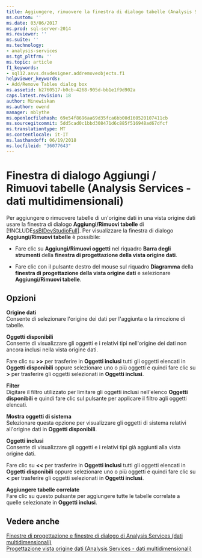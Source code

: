 ```yaml
---
title: Aggiungere, rimuovere la finestra di dialogo tabelle (Analysis Services - dati multidimensionali) | Documenti Microsoft
ms.custom: ''
ms.date: 03/06/2017
ms.prod: sql-server-2014
ms.reviewer: ''
ms.suite: ''
ms.technology:
- analysis-services
ms.tgt_pltfrm: ''
ms.topic: article
f1_keywords:
- sql12.asvs.dsvdesigner.addremoveobjects.f1
helpviewer_keywords:
- Add/Remove Tables dialog box
ms.assetid: b2760517-b0cb-4268-905d-bb1e1f9d902a
caps.latest.revision: 18
author: Minewiskan
ms.author: owend
manager: mblythe
ms.openlocfilehash: 69e54f8696aa69d35fca6bb00d160520107411cb
ms.sourcegitcommit: 5dd5cad0c1bbd308471d6c885f516948ad67dfcf
ms.translationtype: MT
ms.contentlocale: it-IT
ms.lasthandoff: 06/19/2018
ms.locfileid: "36077643"
---
```

# <a name="add-remove-tables-dialog-box-analysis-services---multidimensional-data"></a>Finestra di dialogo Aggiungi / Rimuovi tabelle (Analysis Services - dati multidimensionali)
  Per aggiungere o rimuovere tabelle di un'origine dati in una vista origine dati usare la finestra di dialogo **Aggiungi/Rimuovi tabelle** di [!INCLUDE[ssBIDevStudioFull](../../includes/ssbidevstudiofull-md.md)]. Per visualizzare la finestra di dialogo **Aggiungi/Rimuovi tabelle** è possibile:  
  
-   Fare clic su **Aggiungi/Rimuovi oggetti** nel riquadro **Barra degli strumenti** della **finestra di progettazione della vista origine dati**.  
  
-   Fare clic con il pulsante destro del mouse sul riquadro **Diagramma** della **finestra di progettazione della vista origine dati** e selezionare **Aggiungi/Rimuovi tabelle**.  
  
## <a name="options"></a>Opzioni  
 **Origine dati**  
 Consente di selezionare l'origine dei dati per l'aggiunta o la rimozione di tabelle.  
  
 **Oggetti disponibili**  
 Consente di visualizzare gli oggetti e i relativi tipi nell'origine dei dati non ancora inclusi nella vista origine dati.  
  
 Fare clic su **>>** per trasferire in **Oggetti inclusi** tutti gli oggetti elencati in **Oggetti disponibili** oppure selezionare uno o più oggetti e quindi fare clic su **>** per trasferire gli oggetti selezionati in **Oggetti inclusi**.  
  
 **Filter**  
 Digitare il filtro utilizzato per limitare gli oggetti inclusi nell'elenco **Oggetti disponibili** e quindi fare clic sul pulsante per applicare il filtro agli oggetti elencati.  
  
 **Mostra oggetti di sistema**  
 Selezionare questa opzione per visualizzare gli oggetti di sistema relativi all'origine dati in **Oggetti disponibili**.  
  
 **Oggetti inclusi**  
 Consente di visualizzare gli oggetti e i relativi tipi già aggiunti alla vista origine dati.  
  
 Fare clic su **<<** per trasferire in **Oggetti inclusi** tutti gli oggetti elencati in **Oggetti disponibili** oppure selezionare uno o più oggetti e quindi fare clic su **<** per trasferire gli oggetti selezionati in **Oggetti inclusi**.  
  
 **Aggiungere tabelle correlate**  
 Fare clic su questo pulsante per aggiungere tutte le tabelle correlate a quelle selezionate in **Oggetti inclusi**.  
  
## <a name="see-also"></a>Vedere anche  
 [Finestre di progettazione e finestre di dialogo di Analysis Services &#40;dati multidimensionali&#41;](../analysis-services/analysis-services-designers-and-dialog-boxes-multidimensional-data.md)   
 [Progettazione vista origine dati &#40;Analysis Services - dati multidimensionali&#41;](../analysis-services/data-source-view-designer-analysis-services-multidimensional-data.md)  
  
  